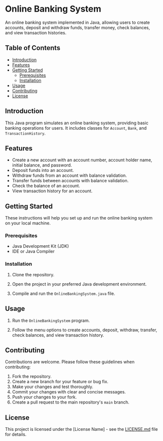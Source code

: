 
# Online Banking System

An online banking system implemented in Java, allowing users to create accounts, deposit and withdraw funds, transfer money, check balances, and view transaction histories.

## Table of Contents

- [Introduction](#introduction)
- [Features](#features)
- [Getting Started](#getting-started)
  - [Prerequisites](#prerequisites)
  - [Installation](#installation)
- [Usage](#usage)
- [Contributing](#contributing)
- [License](#license)

## Introduction

This Java program simulates an online banking system, providing basic banking operations for users. It includes classes for `Account`, `Bank`, and `TransactionHistory`.

## Features

- Create a new account with an account number, account holder name, initial balance, and password.
- Deposit funds into an account.
- Withdraw funds from an account with balance validation.
- Transfer funds between accounts with balance validation.
- Check the balance of an account.
- View transaction history for an account.

## Getting Started

These instructions will help you set up and run the online banking system on your local machine.

### Prerequisites

- Java Development Kit (JDK)
- IDE or Java Compiler

### Installation

1. Clone the repository.

2. Open the project in your preferred Java development environment.

3. Compile and run the `OnlineBankingSystem.java` file.

## Usage

1. Run the `OnlineBankingSystem` program.

2. Follow the menu options to create accounts, deposit, withdraw, transfer, check balances, and view transaction history.

## Contributing

Contributions are welcome. Please follow these guidelines when contributing:

1. Fork the repository.
2. Create a new branch for your feature or bug fix.
3. Make your changes and test thoroughly.
4. Commit your changes with clear and concise messages.
5. Push your changes to your fork.
6. Create a pull request to the main repository's `main` branch.

## License

This project is licensed under the [License Name] - see the [LICENSE.md](LICENSE.md) file for details.

